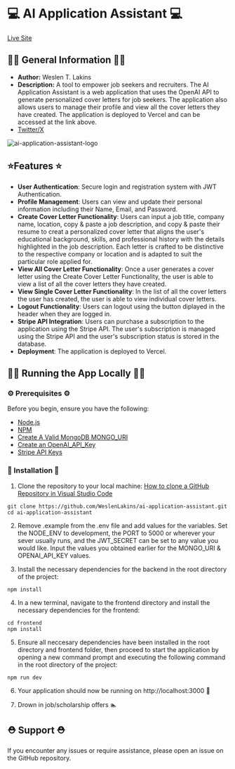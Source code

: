 # 💻 AI Application Assistant 💻

[Live Site](https://www.aiapplicationassistant.com/)

## 🧑‍🚀 General Information 🧑‍🚀

- **Author:** Weslen T. Lakins
- **Description:** A tool to empower job seekers and recruiters. The AI Application Assistant is a web application that uses the OpenAI API to generate personalized cover letters for job seekers. The application also allows users to manage their profile and view all the cover letters they have created. The application is deployed to Vercel and can be accessed at the link above.
- [Twitter/X](https://twitter.com/WeslenLakins)

![ai-application-assistant-logo](https://github.com/WeslenLakins/ai-application-assistant/assets/90317130/82eb6549-27bd-458c-867b-04d66eef4124)

## ⭐Features ⭐

- **User Authentication**: Secure login and registration system with JWT Authentication.
- **Profile Management**: Users can view and update their personal information including their Name, Email, and Password.
- **Create Cover Letter Functionality**: Users can input a job title, company name, location, copy & paste a job description, and copy & paste their resume to creat a personalized cover letter that aligns the user's educational background, skills, and professional history with the details highlighted in the job description. Each letter is crafted to be distinctive to the respective company or location and is adapted to suit the particular role applied for.
- **View All Cover Letter Functionality**: Once a user generates a cover letter using the Create Cover Letter Functionality, the user is able to view a list of all the cover letters they have created.
- **View Single Cover Letter Functionality**: In the list of all the cover letters the user has created, the user is able to view individual cover letters.
- **Logout Functionality**: Users can logout using the button diplayed in the header when they are logged in.
- **Stripe API Integration**: Users can purchase a subscription to the application using the Stripe API. The user's subscription is managed using the Stripe API and the user's subscription status is stored in the database.
- **Deployment**: The application is deployed to Vercel.

## 👩‍💻 Running the App Locally 🧑‍💻

### ⚙️ Prerequisites ⚙️

Before you begin, ensure you have the following:

- [Node.js](https://nodejs.org/en/download)
- [NPM](https://docs.npmjs.com/downloading-and-installing-node-js-and-npm)
- [Create A Valid MongoDB MONGO_URI](https://www.mongodb.com/)
- [Create an OpenAI_API_Key](https://openai.com/)
- [Stripe API Keys](https://stripe.com/docs/development/quickstart)

### 📂 Installation 📂

1. Clone the repository to your local machine: [How to clone a GitHub Repository in Visual Studio Code](https://learn.microsoft.com/en-us/azure/developer/javascript/how-to/with-visual-studio-code/clone-github-repository#:~:text=Open%20the%20command%20palette%20with,from%20GitHub%2C%20then%20press%20Enter.)

```
git clone https://github.com/WeslenLakins/ai-application-assistant.git
cd ai-application-assistant
```

2. Remove .example from the .env file and add values for the variables. Set the NODE_ENV to development, the PORT to 5000 or wherever your sever usually runs, and the JWT_SECRET can be set to any value you would like. Input the values you obtained earlier for the MONGO_URI & OPENAI_API_KEY values.

3. Install the necessary dependencies for the backend in the root directory of the project:

```
npm install
```

4. In a new terminal, navigate to the frontend directory and install the necessary dependencies for the frontend:

```
cd frontend
npm install
```

5. Ensure all neccesary dependencies have been installed in the root directory and frontend folder, then proceed to start the application by opening a new command prompt and executing the following command in the root directory of the project:

```
npm run dev
```

6. Your application should now be running on http://localhost:3000 🏁

7. Drown in job/scholarship offers 🏊

## ⛑️ Support ⛑️

If you encounter any issues or require assistance, please open an issue on the GitHub repository.
